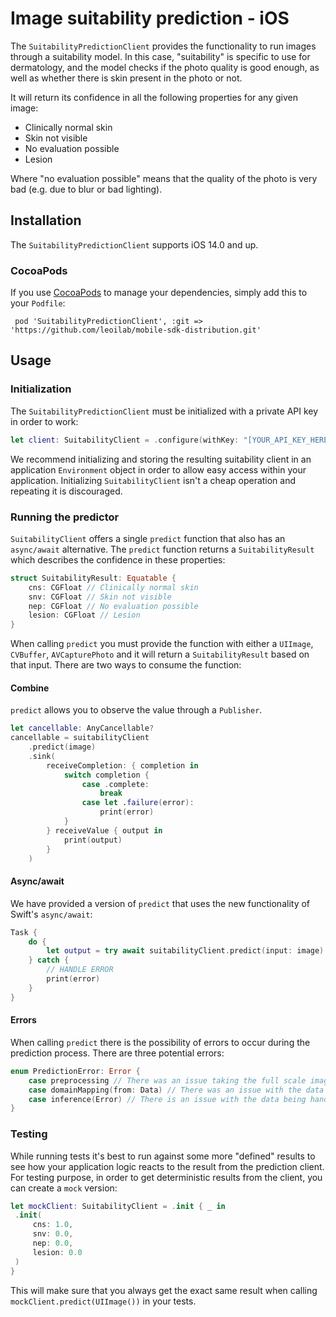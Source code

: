 # Image suitability prediction - iOS

The `SuitabilityPredictionClient` provides the functionality to run images through a suitability model.
In this case, "suitability" is specific to use for dermatology, and the model checks if the photo quality is good enough, as well as whether there is skin present in the photo or not.

It will return its confidence in all the following properties for any given image:
* Clinically normal skin
* Skin not visible
* No evaluation possible
* Lesion

Where "no evaluation possible" means that the quality of the photo is very bad (e.g. due to blur or bad lighting).

## Installation

The `SuitabilityPredictionClient` supports iOS 14.0 and up.

### CocoaPods

If you use [CocoaPods](https://cocoapods.org/) to manage your dependencies, simply add this to your `Podfile`:

```
 pod 'SuitabilityPredictionClient', :git => 'https://github.com/leoilab/mobile-sdk-distribution.git'
```

## Usage

### Initialization

The `SuitabilityPredictionClient` must be initialized with a private API key in order to work:

```swift
let client: SuitabilityClient = .configure(withKey: "[YOUR_API_KEY_HERE]")
```

We recommend initializing and storing the resulting suitability client in an application `Environment` object in order to allow easy access within your application. Initializing `SuitabilityClient` isn't a cheap operation and repeating it is discouraged.

### Running the predictor

`SuitabilityClient` offers a single `predict` function that also has an `async/await` alternative. The `predict` function returns a `SuitabilityResult` which describes the confidence in these properties:

```swift
struct SuitabilityResult: Equatable {
    cns: CGFloat // Clinically normal skin
    snv: CGFloat // Skin not visible
    nep: CGFloat // No evaluation possible
    lesion: CGFloat // Lesion
}
```

When calling `predict` you must provide the function with either a `UIImage`, `CVBuffer`, `AVCapturePhoto` and it will return a `SuitabilityResult` based on that input. There are two ways to consume the function:

#### Combine

`predict` allows you to observe the value through a `Publisher`.

```swift
let cancellable: AnyCancellable?
cancellable = suitabilityClient
    .predict(image)
    .sink(
        receiveCompletion: { completion in 
            switch completion {
                case .complete:
                    break
                case let .failure(error):
                    print(error)
            }
        } receiveValue { output in 
            print(output)
        }
    )
```

#### Async/await

We have provided a version of `predict` that uses the new functionality of Swift's `async/await`:

```swift
Task {
    do {
        let output = try await suitabilityClient.predict(input: image)
    } catch {
        // HANDLE ERROR
        print(error)
    }    
}
```

#### Errors

When calling `predict` there is the possibility of errors to occur during the prediction process.
There are three potential errors:

```swift
enum PredictionError: Error {
    case preprocessing // There was an issue taking the full scale image and downsampling to the models desired dimensions
    case domainMapping(from: Data) // There was an issue with the data returned from the model mapping it to `SuitabilityResult`
    case inference(Error) // There is an issue with the data being handed to the model running the prediction
}
```

### Testing

While running tests it's best to run against some more "defined" results to see how your application logic reacts to the result from the prediction client.
For testing purpose, in order to get deterministic results from the client, you can create a `mock` version:

```swift
let mockClient: SuitabilityClient = .init { _ in 
 .init(
     cns: 1.0,
     snv: 0.0,
     nep: 0.0,
     lesion: 0.0
 )
}
```

This will make sure that you always get the exact same result when calling `mockClient.predict(UIImage())` in your tests.
